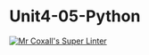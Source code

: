 # Unit4-05-Python
[![Mr Coxall's Super Linter](https://github.com/ICS3U-Programming-NathanA/Unit4-05-Python/workflows/Mr%20Coxall's%20Super%20Linter/badge.svg)](https://github.com/ICS3U-Programming-NathanA/Unit4-05-Python/actions/)
